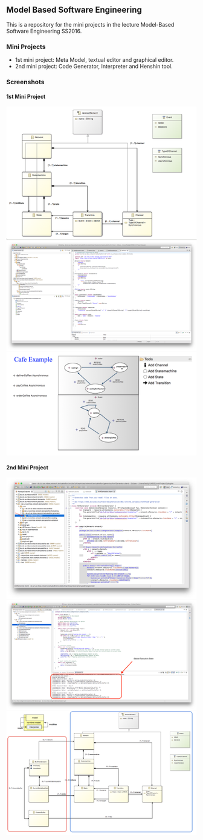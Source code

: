 ## Model Based Software Engineering
This is a repository for the mini projects in the lecture Model-Based Software Engineering SS2016.

### Mini Projects
* 1st mini project: Meta Model, textual editor and graphical editor.
* 2nd mini project: Code Generator, Interpreter and Henshin tool.

### Screenshots

#### 1st Mini Project
![alt tag](https://raw.githubusercontent.com/iFadi/MBSE/master/miniProject1/screenshots/metamodel.png)
![alt tag](https://raw.githubusercontent.com/iFadi/MBSE/master/miniProject1/screenshots/textualeditor.png)
![alt tag](https://raw.githubusercontent.com/iFadi/MBSE/master/miniProject1/screenshots/editor_graphical_screenshot.png)

#### 2nd Mini Project
![alt tag](https://raw.githubusercontent.com/iFadi/MBSE/master/miniProject2/screenshots/codegenerator1.png)
![alt tag](https://raw.githubusercontent.com/iFadi/MBSE/master/miniProject2/screenshots/codegenerator2.png)
![alt tag](https://raw.githubusercontent.com/iFadi/MBSE/master/miniProject2/screenshots/interperter.png)



